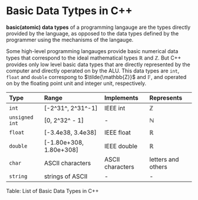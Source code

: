 # Basic Data Tytpes in C++

**basic(atomic) data types** of a programming langauge are the types directly provided by the language, as opposed to the data types defined by the programmer using the mechanisms of the langauge.

Some high-level programming langauges provide basic numerical data types that correspond to the ideal mathematical types $\mathbb{R}$ and $\mathbb{Z}$. But C++ provides only low level basic data types that are directly represented by the computer and directly operated on by the ALU. This data types are `int`, `float` and `double`  correspong to $\tilde{\mathbb{Z}}$ and $\mathbb{F}$, and operated on by the floating point unit and integer unit, respectively. 


| Type           | Range                    | Implements       | Represents         |
| :------------- | :----------------------- | :--------------- | :----------------- |
| `int`          | \[-2^31^, 2^31^-1\]      | IEEE int         | $\mathbb{Z}$       |
| `unsigned int` | \[0, 2^32^ - 1\]         | -                | $\mathbb{N}$       |
| `float`        | \[-3.4e38, 3.4e38]       | IEEE float       | $\mathbb{R}$       |
| `double`       | \[-1.80e+308, 1.80e+308] | IEEE double      | $\mathbb{R}$       |
| `char`         | ASCII characters         | ASCII characters | letters and others |
| `string`       | strings of ASCII         | -                | -                  |

Table: List of Basic Data Types in C++

```{index} basic data type
```